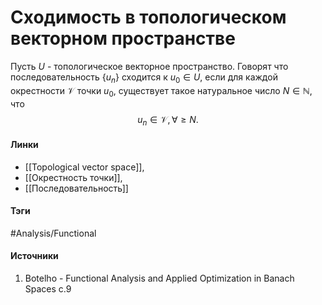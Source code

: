 # Сходимость в топологическом векторном пространстве
Пусть $U$ - топологическое векторное пространство. Говорят что последовательность $\{u_{n}\}$ сходится к $u_{0}\in U$, если для каждой окрестности $\mathcal{V}$ точки $u_{0}$, существует такое натуральное число $N\in\mathbb{N}$, что
$$
u_{n}\in\mathcal{V},\forall\ge N.
$$
#### Линки
- [[Topological vector space]],
- [[Окрестность точки]],
- [[Последовательность]]
#### Тэги
 #Analysis/Functional 
#### Источники
 1. Botelho - Functional Analysis and Applied Optimization in Banach Spaces с.9